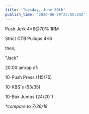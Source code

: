 ```yaml
---
title: 'Tuesday, June 30th'
publish_time: '2020-06-29T23:55:34Z'
---
```


Push Jerk 4×6\@70% 1RM

Strict CTB Pullups 4×6

then,

"Jack"

20:00 amrap of:

10-Push Press (115/75)

10-KBS's (53/35)

10-Box Jumps (24/20″)

*\*compare to 7/26/18*
